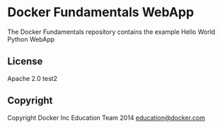 Docker Fundamentals WebApp
==========================

The Docker Fundamentals repository contains the example Hello World Python WebApp

## License

Apache 2.0 test2

## Copyright

Copyright Docker Inc Education Team 2014 <education@docker.com>
